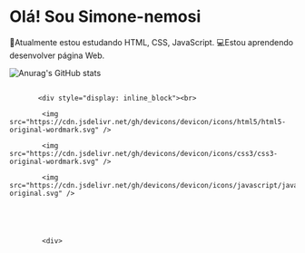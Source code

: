 # Olá! Sou Simone-nemosi

📖Atualmente estou estudando HTML, CSS, JavaScript.
💻Estou aprendendo desenvolver página Web.

![Anurag's GitHub stats](https://github-readme-stats.vercel.app/api?username=anuraghazra&show_icons=true&theme=radical)
 ##
 
           <div style="display: inline_block"><br>
           
            <img src="https://cdn.jsdelivr.net/gh/devicons/devicon/icons/html5/html5-original-wordmark.svg" />
            
            <img src="https://cdn.jsdelivr.net/gh/devicons/devicon/icons/css3/css3-original-wordmark.svg" />
            
            <img src="https://cdn.jsdelivr.net/gh/devicons/devicon/icons/javascript/javascript-original.svg" />
          
          
          
           
           
            <div>
               
   
  
   
       
      
